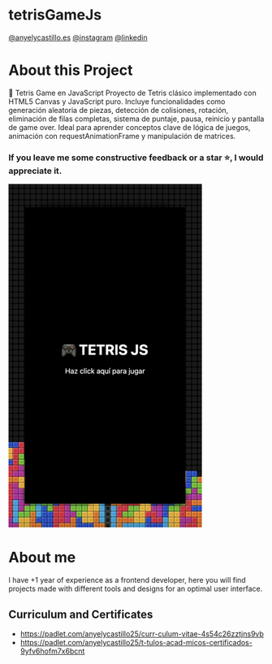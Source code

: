 # tetrisGameJs

[@anyelycastillo.es](https://anyelycastillo.es/)
[@instagram](https://www.instagram.com/arq.castilloaa/?hl=es)
[@linkedin](https://www.linkedin.com/in/anyely-castillo-duarte)

# About this Project

🧩 Tetris Game en JavaScript
Proyecto de Tetris clásico implementado con HTML5 Canvas y JavaScript puro. Incluye funcionalidades como generación aleatoria de piezas, detección de colisiones, rotación, eliminación de filas completas, sistema de puntaje, pausa, reinicio y pantalla de game over. Ideal para aprender conceptos clave de lógica de juegos, animación con requestAnimationFrame y manipulación de matrices.
### If you leave me some constructive feedback or a star ⭐, I would appreciate it.

[![img](./readme.png)](https://anyelycastillo.es/)

# About me

I have +1 year of experience as a frontend developer, here you will find projects made with different tools and designs for an optimal user interface.

## Curriculum and Certificates

- https://padlet.com/anyelycastillo25/curr-culum-vitae-4s54c26zztjns9vb
- https://padlet.com/anyelycastillo25/t-tulos-acad-micos-certificados-9yfv6hofm7x6bcnt 
